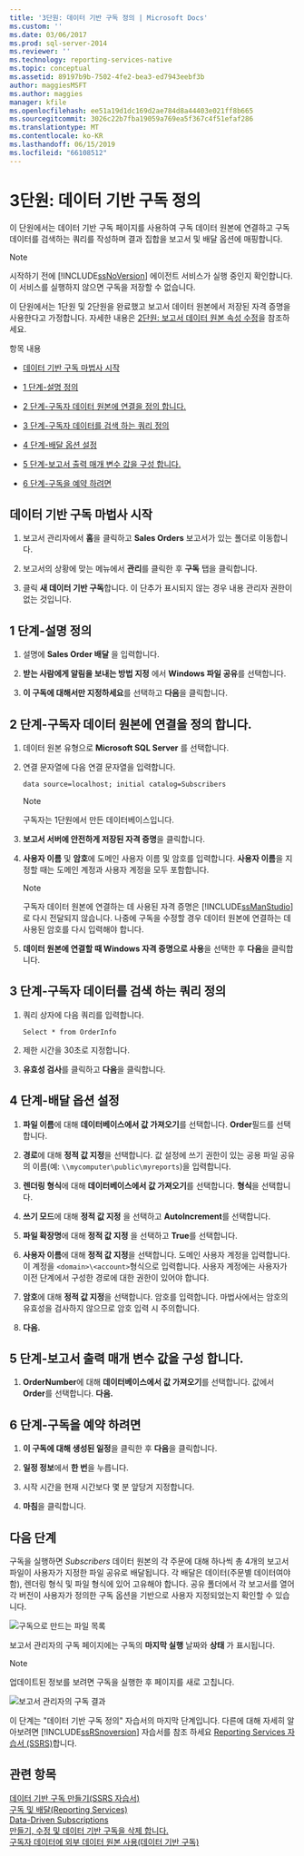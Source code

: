 ```yaml
---
title: '3단원: 데이터 기반 구독 정의 | Microsoft Docs'
ms.custom: ''
ms.date: 03/06/2017
ms.prod: sql-server-2014
ms.reviewer: ''
ms.technology: reporting-services-native
ms.topic: conceptual
ms.assetid: 89197b9b-7502-4fe2-bea3-ed7943eebf3b
author: maggiesMSFT
ms.author: maggies
manager: kfile
ms.openlocfilehash: ee51a19d1dc169d2ae784d8a44403e021ff8b665
ms.sourcegitcommit: 3026c22b7fba19059a769ea5f367c4f51efaf286
ms.translationtype: MT
ms.contentlocale: ko-KR
ms.lasthandoff: 06/15/2019
ms.locfileid: "66108512"
---
```

# <a name="lesson-3-defining-a-data-driven-subscription"></a>3단원: 데이터 기반 구독 정의
  이 단원에서는 데이터 기반 구독 페이지를 사용하여 구독 데이터 원본에 연결하고 구독 데이터를 검색하는 쿼리를 작성하며 결과 집합을 보고서 및 배달 옵션에 매핑합니다.  
  
> [!NOTE]  
>  시작하기 전에 [!INCLUDE[ssNoVersion](../includes/ssnoversion-md.md)] 에이전트 서비스가 실행 중인지 확인합니다. 이 서비스를 실행하지 않으면 구독을 저장할 수 없습니다.  
  
 이 단원에서는 1단원 및 2단원을 완료했고 보고서 데이터 원본에서 저장된 자격 증명을 사용한다고 가정합니다.  자세한 내용은 [2단원: 보고서 데이터 원본 속성 수정](../reporting-services/lesson-2-modifying-the-report-data-source-properties.md)을 참조하세요.  
  
 항목 내용  
  
-   [데이터 기반 구독 마법사 시작](#bkmk_startwizard)  
  
-   [1 단계-설명 정의](#bkmk_definesubscription)  
  
-   [2 단계-구독자 데이터 원본에 연결을 정의 합니다.](#bkmk_defineconnectiontosubscriber)  
  
-   [3 단계-구독자 데이터를 검색 하는 쿼리 정의](#bkmk_definequery)  
  
-   [4 단계-배달 옵션 설정](#bkmk_set_deliveryoptions)  
  
-   [5 단계-보고서 출력 매개 변수 값을 구성 합니다.](#bkmk_configure_parameter)  
  
-   [6 단계-구독을 예약 하려면](#bkmk_schedule_subscription)  
  
##  <a name="bkmk_startwizard"></a> 데이터 기반 구독 마법사 시작  
  
1.  보고서 관리자에서 **홈**을 클릭하고 **Sales Orders** 보고서가 있는 폴더로 이동합니다.  
  
2.  보고서의 상황에 맞는 메뉴에서 **관리**를 클릭한 후 **구독** 탭을 클릭합니다.  
  
3.  클릭 **새 데이터 기반 구독**합니다. 이 단추가 표시되지 않는 경우 내용 관리자 권한이 없는 것입니다.  
  
##  <a name="bkmk_definesubscription"></a> 1 단계-설명 정의  
  
1.  설명에 **Sales Order 배달** 을 입력합니다.  
  
2.  **받는 사람에게 알림을 보내는 방법 지정** 에서 **Windows 파일 공유**를 선택합니다.  
  
3.  **이 구독에 대해서만 지정하세요**를 선택하고 **다음**을 클릭합니다.  
  
##  <a name="bkmk_defineconnectiontosubscriber"></a> 2 단계-구독자 데이터 원본에 연결을 정의 합니다.  
  
1.  데이터 원본 유형으로 **Microsoft SQL Server** 를 선택합니다.  
  
2.  연결 문자열에 다음 연결 문자열을 입력합니다.  
  
    ```  
    data source=localhost; initial catalog=Subscribers  
    ```  
  
    > [!NOTE]  
    >  구독자는 1단원에서 만든 데이터베이스입니다.  
  
3.  **보고서 서버에 안전하게 저장된 자격 증명**을 클릭합니다.  
  
4.  **사용자 이름** 및 **암호**에 도메인 사용자 이름 및 암호를 입력합니다. **사용자 이름**을 지정할 때는 도메인 계정과 사용자 계정을 모두 포함합니다.  
  
    > [!NOTE]  
    >  구독자 데이터 원본에 연결하는 데 사용된 자격 증명은 [!INCLUDE[ssManStudio](../includes/ssmanstudio-md.md)]로 다시 전달되지 않습니다. 나중에 구독을 수정할 경우 데이터 원본에 연결하는 데 사용된 암호를 다시 입력해야 합니다.  
  
5.  **데이터 원본에 연결할 때 Windows 자격 증명으로 사용**을 선택한 후 **다음**을 클릭합니다.  
  
##  <a name="bkmk_definequery"></a> 3 단계-구독자 데이터를 검색 하는 쿼리 정의  
  
1.  쿼리 상자에 다음 쿼리를 입력합니다.  
  
    ```  
    Select * from OrderInfo  
    ```  
  
2.  제한 시간을 30초로 지정합니다.  
  
3.  **유효성 검사**를 클릭하고 **다음**을 클릭합니다.  
  
##  <a name="bkmk_set_deliveryoptions"></a> 4 단계-배달 옵션 설정  
  
1.  **파일 이름**에 대해 **데이터베이스에서 값 가져오기**를 선택합니다. **Order**필드를 선택합니다.  
  
2.  **경로**에 대해 **정적 값 지정**을 선택합니다. 값 설정에 쓰기 권한이 있는 공용 파일 공유의 이름(예: `\\mycomputer\public\myreports`)을 입력합니다.  
  
3.  **렌더링 형식**에 대해 **데이터베이스에서 값 가져오기**를 선택합니다. **형식**을 선택합니다.  
  
4.  **쓰기 모드**에 대해 **정적 값 지정** 을 선택하고 **AutoIncrement**를 선택합니다.  
  
5.  **파일 확장명**에 대해 **정적 값 지정** 을 선택하고 **True**를 선택합니다.  
  
6.  **사용자 이름**에 대해 **정적 값 지정**을 선택합니다. 도메인 사용자 계정을 입력합니다. 이 계정을 `<domain>\<account>`형식으로 입력합니다. 사용자 계정에는 사용자가 이전 단계에서 구성한 경로에 대한 권한이 있어야 합니다.  
  
7.  **암호**에 대해 **정적 값 지정**을 선택합니다. 암호를 입력합니다. 마법사에서는 암호의 유효성을 검사하지 않으므로 암호 입력 시 주의합니다.  
  
8.  **다음.**  
  
##  <a name="bkmk_configure_parameter"></a> 5 단계-보고서 출력 매개 변수 값을 구성 합니다.  
  
1.  **OrderNumber**에 대해 **데이터베이스에서 값 가져오기**를 선택합니다. 값에서 **Order**를 선택합니다. **다음.**  
  
##  <a name="bkmk_schedule_subscription"></a> 6 단계-구독을 예약 하려면  
  
1.  **이 구독에 대해 생성된 일정**을 클릭한 후 **다음**을 클릭합니다.  
  
2.  **일정 정보**에서 **한 번**을 누릅니다.  
  
3.  시작 시간을 현재 시간보다 몇 분 앞당겨 지정합니다.  
  
4.  **마침**을 클릭합니다.  
  
## <a name="next-steps"></a>다음 단계  
 구독을 실행하면 *Subscribers* 데이터 원본의 각 주문에 대해 하나씩 총 4개의 보고서 파일이 사용자가 지정한 파일 공유로 배달됩니다. 각 배달은 데이터(주문별 데이터여야 함), 렌더링 형식 및 파일 형식에 있어 고유해야 합니다. 공유 폴더에서 각 보고서를 열어 각 버전이 사용자가 정의한 구독 옵션을 기반으로 사용자 지정되었는지 확인할 수 있습니다.  
  
 ![구독으로 만드는 파일 목록](../../2014/tutorials/media/ssrs-tutorial-datadriven-subscription-filelist.gif "구독으로 만드는 파일 목록")  
  
 보고서 관리자의 구독 페이지에는 구독의 **마지막 실행** 날짜와 **상태** 가 표시됩니다.  
  
> [!NOTE]  
>  업데이트된 정보를 보려면 구독을 실행한 후 페이지를 새로 고칩니다.  
  
 ![보고서 관리자의 구독 결과](../../2014/tutorials/media/ssrs-tutorial-datadriven-subscription-status-reportmanager.gif "보고서 관리자의 구독 결과")  
  
 이 단계는 "데이터 기반 구독 정의" 자습서의 마지막 단계입니다. 다른에 대해 자세히 알아보려면 [!INCLUDE[ssRSnoversion](../includes/ssrsnoversion-md.md)] 자습서를 참조 하세요 [Reporting Services 자습서 &#40;SSRS&#41;](../reporting-services/reporting-services-tutorials-ssrs.md)합니다.  
  
## <a name="see-also"></a>관련 항목  
 [데이터 기반 구독 만들기&#40;SSRS 자습서&#41;](../reporting-services/create-a-data-driven-subscription-ssrs-tutorial.md)   
 [구독 및 배달&#40;Reporting Services&#41;](subscriptions/subscriptions-and-delivery-reporting-services.md)   
 [Data-Driven Subscriptions](subscriptions/data-driven-subscriptions.md)   
 [만들기, 수정 및 데이터 기반 구독을 삭제 합니다.](subscriptions/create-modify-and-delete-data-driven-subscriptions.md)   
 [구독자 데이터에 외부 데이터 원본 사용&#40;데이터 기반 구독&#41;](subscriptions/use-an-external-data-source-for-subscriber-data-data-driven-subscription.md)  
  
  
